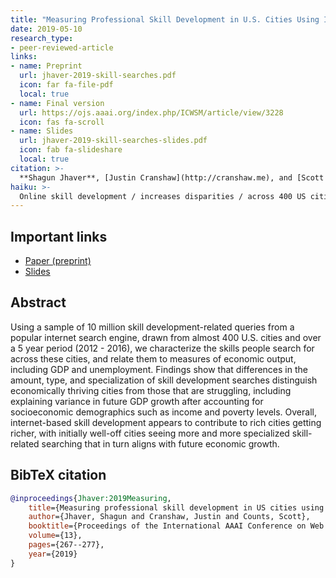 ```yaml
---
title: "Measuring Professional Skill Development in U.S. Cities Using Internet Search Queries"
date: 2019-05-10
research_type: 
- peer-reviewed-article
links:
- name: Preprint
  url: jhaver-2019-skill-searches.pdf
  icon: far fa-file-pdf
  local: true
- name: Final version
  url: https://ojs.aaai.org/index.php/ICWSM/article/view/3228
  icon: fas fa-scroll
- name: Slides
  url: jhaver-2019-skill-searches-slides.pdf
  icon: fab fa-slideshare
  local: true    
citation: >-
  **Shagun Jhaver**, [Justin Cranshaw](http://cranshaw.me), and [Scott Counts](https://www.microsoft.com/en-us/research/people/counts/), “Measuring Professional Skill Development in U.S. Cities Using Internet Search Queries,” *Proceedings of the International AAAI Conference on Web and Social Media*, 13 (01):267-77. 
haiku: >-
  Online skill development / increases disparities / across 400 US cities.
---
```


## Important links

- [Paper (preprint)](jhaver-2019-skill-searches.pdf)
- [Slides](jhaver-2019-skill-searches-slides.pdf)

## Abstract

Using a sample of 10 million skill development-related queries from a popular internet search engine, drawn from almost 400 U.S. cities and over a 5 year period (2012 - 2016), we characterize the skills people search for across these cities, and relate them to measures of economic output, including GDP and unemployment. Findings show that differences in the amount, type, and specialization of skill development searches distinguish economically thriving cities from those that are struggling, including explaining variance in future GDP growth after accounting for socioeconomic demographics such as income and poverty levels. Overall, internet-based skill development appears to contribute to rich cities getting richer, with initially well-off cities seeing more and more specialized skill-related searching that in turn aligns with future economic growth.

## BibTeX citation

```bibtex
@inproceedings{Jhaver:2019Measuring,
	title={Measuring professional skill development in US cities using internet search queries},
	author={Jhaver, Shagun and Cranshaw, Justin and Counts, Scott},
	booktitle={Proceedings of the International AAAI Conference on Web and Social Media},
	volume={13},
	pages={267--277},
	year={2019}
}
```

